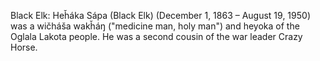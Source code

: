 Black Elk: Heȟáka Sápa (Black Elk) (December 1, 1863 – August 19, 1950) was a wičháša wakȟáŋ ("medicine man, holy man") and heyoka of the Oglala Lakota people. He was a second cousin of the war leader Crazy Horse.
